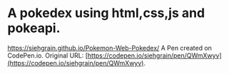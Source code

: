# A pokedex using html,css,js and pokeapi.
https://siehgrain.github.io/Pokemon-Web-Pokedex/
A Pen created on CodePen.io. Original URL: [https://codepen.io/siehgrain/pen/QWmXwyv](https://codepen.io/siehgrain/pen/QWmXwyv).

